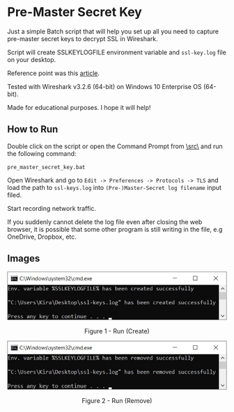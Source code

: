 # Pre-Master Secret Key

Just a simple Batch script that will help you set up all you need to capture pre-master secret keys to decrypt SSL in Wireshark.

Script will create SSLKEYLOGFILE environment variable and `ssl-key.log` file on your desktop.

Reference point was this [article](https://www.comparitech.com/net-admin/decrypt-ssl-with-wireshark).

Tested with Wireshark v3.2.6 (64-bit) on Windows 10 Enterprise OS (64-bit).

Made for educational purposes. I hope it will help!

## How to Run

Double click on the script or open the Command Prompt from [\\src\\](https://github.com/ivan-sincek/pre-master-secret-key/tree/master/src) and run the following command:

```fundamental
pre_master_secret_key.bat
```

Open Wireshark and go to `Edit -> Preferences -> Protocols -> TLS` and load the path to `ssl-keys.log` into `(Pre-)Master-Secret log filename` input filed.

Start recording network traffic.

If you suddenly cannot delete the log file even after closing the web browser, it is possible that some other program is still writing in the file, e.g OneDrive, Dropbox, etc.

## Images

<p align="center"><img src="https://github.com/ivan-sincek/pre-master-secret-key/blob/master/img/run_create.jpg" alt="Run (Create)"></p>

<p align="center">Figure 1 - Run (Create)</p>

<p align="center"><img src="https://github.com/ivan-sincek/pre-master-secret-key/blob/master/img/run_remove.jpg" alt="Run (Remove)"></p>

<p align="center">Figure 2 - Run (Remove)</p>
